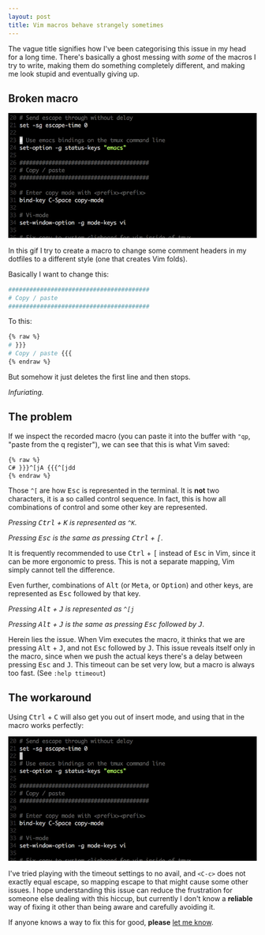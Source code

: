```yaml
---
layout: post
title: Vim macros behave strangely sometimes
---
```


The vague title signifies how I've been categorising this issue in my head for a long time. There's basically a ghost messing with _some_ of the macros I try to write, making them do something completely different, and making me look stupid and eventually giving up.

## Broken macro

![Unsuccessful Vim macro usage](/public/images/escape-ruins-vim-macro.gif)

In this gif I try to create a macro to change some comment headers in my dotfiles to a different style (one that creates Vim folds).

Basically I want to change this:

```bash
########################################
# Copy / paste
########################################
```

To this:

```bash
{% raw %}
# }}}
# Copy / paste {{{
{% endraw %}
```

But somehow it just deletes the first line and then stops.

_Infuriating._

## The problem

If we inspect the recorded macro (you can paste it into the buffer with `"qp`, "paste from the q register"), we can see that this is what Vim saved:

```
{% raw %}
C# }}}^[jA {{{^[jdd
{% endraw %}
```

Those `^[` are how <kbd>Esc</kbd> is represented in the terminal. It is **not** two characters, it is a so called control sequence. In fact, this is how all combinations of control and some other key are represented.

_Pressing <kbd>Ctrl</kbd> + <kbd>K</kbd> is represented as `^K`._

_Pressing <kbd>Esc</kbd> is the same as pressing <kbd>Ctrl</kbd> + <kbd>[</kbd>._

It is frequently recommended to use <kbd>Ctrl</kbd> + <kbd>[</kbd> instead of <kbd>Esc</kbd> in Vim, since it can be more ergonomic to press. This is not a separate mapping, Vim simply cannot tell the difference.

Even further, combinations of <kbd>Alt</kbd> (or <kbd>Meta</kbd>, or <kbd>Option</kbd>) and other keys, are represented as <kbd>Esc</kbd> followed by that key.

_Pressing <kbd>Alt</kbd> + <kbd>J</kbd> is represented as `^[j`_

_Pressing <kbd>Alt</kbd> + <kbd>J</kbd> is the same as pressing <kbd>Esc</kbd> followed by <kbd>J</kbd>._

Herein lies the issue. When Vim executes the macro, it thinks that we are pressing <kbd>Alt</kbd> + <kbd>J</kbd>, and not <kbd>Esc</kbd> followed by <kbd>J</kbd>. This issue reveals itself only in the macro, since when we push the actual keys there's a delay between pressing <kbd>Esc</kbd> and <kbd>J</kbd>. This timeout can be set very low, but a macro is always too fast. (See `:help ttimeout`)

## The workaround

Using <kbd>Ctrl</kbd> + <kbd>C</kbd> will also get you out of insert mode, and using that in the macro works perfectly:

![Successful macro usage](/public/images/ctrl-c-fixes-vim-macro.gif)

I've tried playing with the timeout settings to no avail, and `<C-c>` does not exactly equal escape, so mapping escape to that might cause some other issues. I hope understanding this issue can reduce the frustration for someone else dealing with this hiccup, but currently I don't know a **reliable** way of fixing it other than being aware and carefully avoiding it.

If anyone knows a way to fix this for good, **please** [let me know](https://github.com/jsborjesson/jsborjesson.github.io/issues/new).
